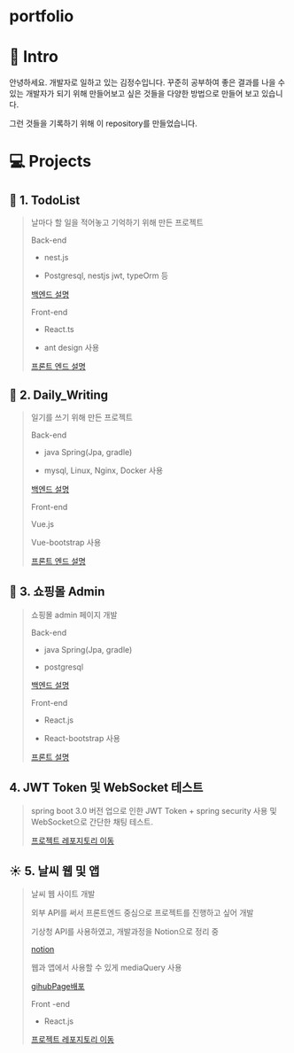 # portfolio

#  🎨 Intro 

안녕하세요. 개발자로 일하고 있는 김정수입니다.
꾸준히 공부하여 좋은 결과를 나을 수 있는 개발자가 되기 위해
만들어보고 싶은 것들을 다양한 방법으로 만들어 보고 있습니다.

그런 것들을 기록하기 위해 이 repository를 만들었습니다.



# 💻 Projects

## 📕 1. TodoList

> 날마다 할 일을 적어놓고 기억하기 위해 만든 프로젝트
> 
> Back-end
> 
> - nest.js
>   
> - Postgresql, nestjs jwt, typeOrm 등
> 
> [백엔드 설명](https://github.com/Jungsooooooo/todolist_back_nest)
>
> Front-end
> 
> - React.ts
>   
> - ant design 사용
> 
> [프론트 엔드 설명](https://github.com/Jungsooooooo/todolist_front_react_typescript)


## 📘 2.  Daily_Writing

> 일기를 쓰기 위해 만든 프로젝트
>
> Back-end
> 
> - java Spring(Jpa, gradle)
>   
> - mysql, Linux, Nginx, Docker 사용
>
> [백엔드 설명](https://github.com/Jungsooooooo/Daily_Writing)
>
> Front-end
> 
> Vue.js
> 
> Vue-bootstrap 사용
>
> [프론트 엔드 설명](https://github.com/Jungsooooooo/Daily_Writing_Front)

## 📗 3. 쇼핑몰 Admin
> 쇼핑몰 admin 페이지 개발
>
> Back-end
> 
> - java Spring(Jpa, gradle)
>   
> - postgresql
>
> [백엔드 설명](https://github.com/Jungsooooooo/shoppingMall_Back)
>
> Front-end
> 
> - React.js
>   
> - React-bootstrap 사용
>
> [프론트 설명](https://github.com/Jungsooooooo/ShoppingMall_front)
## 4. JWT Token 및 WebSocket 테스트
> spring boot 3.0 버전 업으로 인한 JWT Token + spring security 사용 및 WebSocket으로 간단한 채팅 테스트.
>
> [프로젝트 레포지토리 이동](https://github.com/Jungsooooooo/mafiawebsocket/blob/master/src/main/java/org/example/mafiawebsocket)

## :sunny: 5. 날씨 웹 및 앱
> 날씨 웹 사이트 개발
>
> 외부 API를 써서 프론트엔드 중심으로 프로젝트를 진행하고 싶어 개발
>
> 기상청 API를 사용하였고, 개발과정을 Notion으로 정리 중
>
>[notion](https://www.notion.so/98be57a121654925a638f4dc21816eea)
>
>웹과 앱에서 사용할 수 있게 mediaQuery 사용
>
> [gihubPage배포](https://jungsooooooo.github.io/cyweb/)
>
> Front -end
>
> - React.js
>
> [프로젝트 레포지토리 이동](https://github.com/Jungsooooooo/cyweb) 

